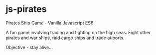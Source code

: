 # js-pirates
Pirates Ship Game - Vanilla Javascript ES6

A fun game involving trading and fighting on the high seas. Fight other pirates and war ships, raid cargo ships and trade at ports.

Objective - stay alive...
